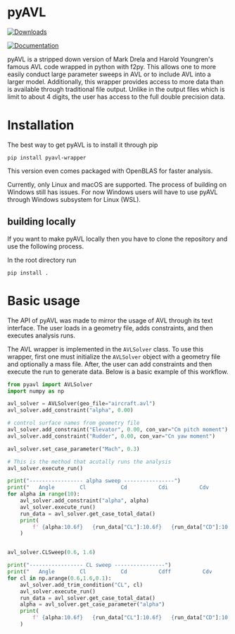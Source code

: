 # pyAVL
[![Downloads](https://static.pepy.tech/badge/pyavl-wrapper)](https://pepy.tech/project/pyavl-wrapper)
<!--- [![Monthly Downloads](https://pepy.tech/badge/aerosandbox/month)](https://pepy.tech/project/aerosandbox) --->
[![Documentation](https://joanibal.github.io/pyAVL/)]([https://aerosandbox.readthedocs.io/en/master/?badge=master](https://joanibal.github.io/pyAVL/))

pyAVL is a stripped down version of Mark Drela and Harold Youngren's famous AVL code wrapped in python with f2py.
This allows one to more easily conduct large parameter sweeps in AVL or to include AVL into a larger model. 
Additionally, this wrapper provides access to more data than is available through traditional file output. 
Unlike in the output files which is limit to about 4 digits, the user has access to the full double precision data. 

# Installation
The best way to get pyAVL is to install it through pip
```
pip install pyavl-wrapper
```
This version even comes packaged with OpenBLAS for faster analysis. 


Currently, only Linux and macOS are supported. 
The process of building on Windows still has issues. 
For now Windows users will have to use pyAVL through Windows subsystem for Linux (WSL).


## building locally
If you want to make pyAVL locally then you have to clone the repository and use the following process.

In the root directory run
```
pip install . 
```

<!-- ## building step by step

To compile the avl library use 
```
make
```
This code has only been tested with gfortran and gnu95 compilers. 
If you want to use something besides gfortran you will have to modify the Makefile


and to install the pyavl package on your python path use 
```
pip install . 
```
or 
```
pip install . -e 
```
to install in development mode  -->

# Basic usage
The API of pyAVL was made to mirror the usage of AVL through its text interface. 
The user loads in a geometry file, adds constraints, and then executes analysis runs.

The AVL wrapper is implemented in the `AVLSolver` class. 
To use this wrapper, first one must initialize the `AVLSolver` object with a geometry file and optionally a mass file. 
After, the user can add constraints and then execute the run to generate data. 
Below is a basic example of this workflow. 
```python
from pyavl import AVLSolver
import numpy as np

avl_solver = AVLSolver(geo_file="aircraft.avl")
avl_solver.add_constraint("alpha", 0.00)

# control surface names from geometry file
avl_solver.add_constraint("Elevator", 0.00, con_var="Cm pitch moment")
avl_solver.add_constraint("Rudder", 0.00, con_var="Cn yaw moment")

avl_solver.set_case_parameter("Mach", 0.3)

# This is the method that acutally runs the analysis
avl_solver.execute_run()

print("----------------- alpha sweep ----------------")
print("   Angle        Cl           Cd          Cdi          Cdv          Cm")
for alpha in range(10):
    avl_solver.add_constraint("alpha", alpha)
    avl_solver.execute_run()
    run_data = avl_solver.get_case_total_data()
    print(
        f' {alpha:10.6f}   {run_data["CL"]:10.6f}   {run_data["CD"]:10.6f}   {run_data["CDi"]:10.6f}   {run_data["CDv"]:10.6f}   {run_data["CM"]:10.6f}'
    )


avl_solver.CLSweep(0.6, 1.6)

print("----------------- CL sweep ----------------")
print("   Angle        Cl           Cd          Cdff          Cdv          Cm")
for cl in np.arange(0.6,1.6,0.1):
    avl_solver.add_trim_condition("CL", cl)
    avl_solver.execute_run()
    run_data = avl_solver.get_case_total_data()
    alpha = avl_solver.get_case_parameter("alpha")
    print(
        f' {alpha:10.6f}   {run_data["CL"]:10.6f}   {run_data["CD"]:10.6f}   {run_data["CDi"]:10.6f}   {run_data["CDv"]:10.6f}   {run_data["CM"]:10.6f}'
    )
```


